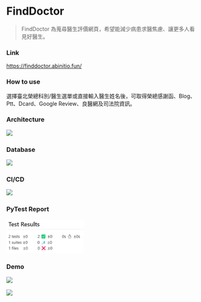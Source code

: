 # FindDoctor
> FindDoctor 為蒐尋醫生評價網頁，希望能減少病患求醫焦慮、讓更多人看見好醫生。

### Link
https://finddoctor.abinitio.fun/

### How to use
選擇臺北榮總科別/醫生選單或直接輸入醫生姓名後，可取得榮總感謝函、Blog、Ptt、Dcard、Google Review、良醫網及司法院資訊。

### Architecture
![][architecture]

[architecture]:./readme/Architecture.jpg

### Database
![][database]

[database]:./readme/database.jpg

### CI/CD
![][CICD]

[CICD]:./readme/CICD.jpg

### PyTest Report
<img src="./readme/testresult.jpg" height="40%" width="40%" >

### Demo
![][demo1]

[demo1]:./readme/demo1.png


![][demo2]

[demo2]:./readme/demo2.png